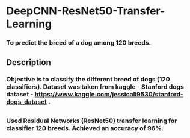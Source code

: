 # DeepCNN-ResNet50-Transfer-Learning
### To predict the breed of a dog among 120 breeds. 
##   
## Description
### Objective is to classify the different breed of dogs (120 classifiers). Dataset was taken from kaggle - Stanford dogs dataset -  https://www.kaggle.com/jessicali9530/stanford-dogs-dataset .
##  
### Used Residual Networks (ResNet50) transfer learning for classifier 120 breeds. Achieved an accuracy of 96%.

